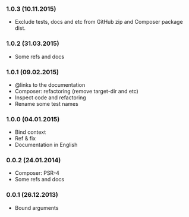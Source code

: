 ### 1.0.3 (10.11.2015)

* Exclude tests, docs and etc from GitHub zip and Composer package dist.

### 1.0.2 (31.03.2015)

* Some refs and docs

### 1.0.1 (09.02.2015)

* @links to the documentation
* Composer: refactoring (remove target-dir and etc)
* Inspect code and refactoring
* Rename some test names

### 1.0.0 (04.01.2015)

* Bind context
* Ref & fix
* Documentation in English

### 0.0.2 (24.01.2014)

* Composer: PSR-4
* Some refs and docs

### 0.0.1 (26.12.2013)

* Bound arguments
